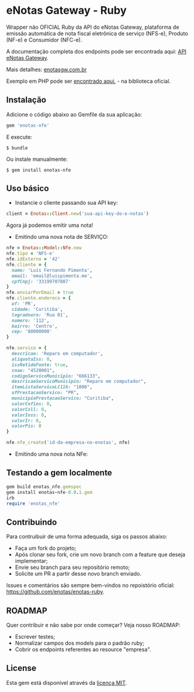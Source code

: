 # eNotas Gateway - Ruby

Wrapper não OFICIAL Ruby da API do eNotas Gateway, plataforma de emissâo automática de nota fiscal eletrônica de serviço (NFS-e), Produto (NF-e) e Consumidor (NFC-e).

A documentação completa dos endpoints pode ser encontrada aqui: [API eNotas Gateway](http://app.enotasgw.com.br/docs).

Mais detalhes: [enotasgw.com.br](http://enotasgw.com.br)

Exemplo em PHP pode ser [encontrado aqui.](https://github.com/eNotasGW) - na biblioteca oficial.

## Instalação

Adicione o código abaixo ao Gemfile da sua aplicação:

```ruby
gem 'enotas-nfe'
```

E execute:

    $ bundle

Ou instale manualmente:

    $ gem install enotas-nfe

## Uso básico

* Instancie o cliente passando sua API key:

```ruby
client = Enotas::Client.new('sua-api-key-do-e-notas')
```

Agora já podemos emitir uma nota!

* Emitindo uma nova nota de SERVIÇO:

```ruby
nfe = Enotas::Model::Nfe.new
nfe.tipo = 'NFS-e' 
nfe.idExterno = '42'
nfe.cliente = {
  name: 'Luis Fernando Pimenta',
  email: 'email@luispimenta.me',
  cpfCnpj: '33199707807'
}
nfe.enviarPorEmail = true
nfe.cliente.endereco = {
  uf: 'PR',
  cidade: 'Curitiba',
  logradouro: 'Rua 01',
  numero: '112',
  bairro: 'Centro',
  cep: '80000000'
}

nfe.servico = {
  descricao: 'Reparo em computador',
  aliquotaIss: 0,
  issRetidoFonte: true,
  cnae: "4520001",
  codigoServicoMunicipio: "666133",
  descricaoServicoMunicipio: "Reparo em computador",
  itemListaServicoLC116: "1000",
  ufPrestacaoServico: "PR",
  municipioPrestacaoServico: "Curitiba",
  valorCofins: 0,
  valorCsll: 0,
  valorInss: 0,
  valorIr: 0,
  valorPis: 0
}

nfe.nfe_create('id-da-empresa-no-enotas', nfe)
```

* Emitindo uma nova nota NFe:

## Testando a gem localmente

```ruby
gem build enotas_nfe.gemspec
gem install enotas-nfe-0.0.1.gem
irb
require 'enotas_nfe'
```

## Contribuindo

Para contruibuir de uma forma adequada, siga os passos abaixo:

* Faça um fork do projeto;
* Após clonar seu fork, crie um novo branch com a feature que deseja implementar;
* Envie seu branch para seu repositório remoto;
* Solicite um PR a partir desse novo branch enviado.

Issues e comentários são sempre bem-vindos no repoistório oficial: https://github.com/enotas/enotas-ruby.

## ROADMAP

Quer contribuir e não sabe por onde começar? Veja nosso ROADMAP:

* Escrever testes;
* Normalizar campos dos models para o padrão ruby;
* Cobrir os endpoints referentes ao resource "empresa".

## License

Esta gem está disponível através da [licença MIT](http://opensource.org/licenses/MIT).
